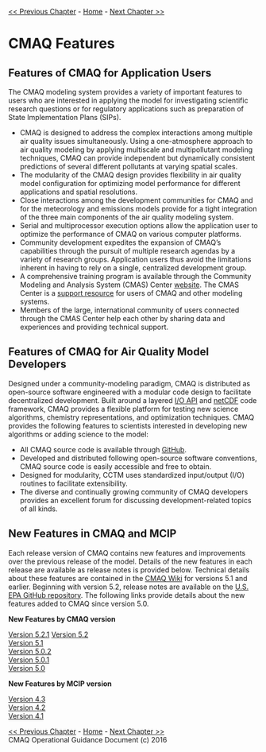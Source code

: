 
<!-- BEGIN COMMENT -->

[<< Previous Chapter](CMAQ_OGD_ch02_overview.md) - [Home](README.md) - [Next Chapter >>](CMAQ_OGD_ch04_science.md)<br>

<!-- END COMMENT -->

# CMAQ Features #

Features of CMAQ for Application Users
-------------------------------------------------

The CMAQ modeling system provides a variety of important features to users who are interested in applying the model for investigating scientific research questions or for regulatory applications such as preparation of State Implementation Plans (SIPs).

-   CMAQ is designed to address the complex interactions among multiple air quality issues simultaneously. Using a one-atmosphere approach to air quality modeling by applying multiscale and multipollutant modeling techniques, CMAQ can provide independent but dynamically consistent predictions of several different pollutants at varying spatial scales.
-   The modularity of the CMAQ design provides flexibility in air quality model configuration for optimizing model performance for different applications and spatial resolutions.
-   Close interactions among the development communities for CMAQ and for the meteorology and emissions models provide for a tight integration of the three main components of the air quality modeling system.
-   Serial and multiprocessor execution options allow the application user to optimize the performance of CMAQ on various computer platforms.
-   Community development expedites the expansion of CMAQ’s capabilities through the pursuit of multiple research agendas by a variety of research groups. Application users thus avoid the limitations inherent in having to rely on a single, centralized development group.
-   A comprehensive training program is available through the Community Modeling and Analysis System (CMAS) Center [website](http://www.cmascenter.org). The CMAS Center is a [support resource](CMAQ_OGD_ch13_support.md) for users of CMAQ and other modeling systems.
-   Members of the large, international community of users connected through the CMAS Center help each other by sharing data and experiences and providing technical support.

Features of CMAQ for Air Quality Model Developers
-------------------------------------------------

Designed under a community-modeling paradigm, CMAQ is distributed as open-source software engineered with a modular code design to facilitate decentralized development. Built around a layered [I/O API](https://www.cmascenter.org/ioapi) and [netCDF](http://www.unidata.ucar.edu/software/netcdf) code framework, CMAQ provides a flexible platform for testing new science algorithms, chemistry representations, and optimization techniques. CMAQ provides the following features to scientists interested in developing new algorithms or adding science to the model:

-   All CMAQ source code is available through [GitHub](https://github.com/USEPA/CMAQ).
-   Developed and distributed following open-source software conventions, CMAQ source code is easily accessible and free to obtain.
-   Designed for modularity, CCTM uses standardized input/output (I/O) routines to facilitate extensibility.
-   The diverse and continually growing community of CMAQ developers provides an excellent forum for discussing development-related topics of all kinds.

New Features in CMAQ and MCIP
--------------------------------

Each release version of CMAQ contains new features and improvements over the previous release of the model. Details of the new features in each release are available as release notes is provided below. Technical details about these features are contained in the [CMAQ Wiki](https://www.airqualitymodeling.org/index.php/CMAQ) for versions 5.1 and earlier.  Beginning with version 5.2, release notes are available on the [U.S. EPA GitHub repository](https://github.com/USEPA/CMAQ). The following links provide details about the new features added to CMAQ since version 5.0.

**New Features by CMAQ version**

[Version 5.2.1](https://github.com/USEPA/CMAQ/blob/5.2.1/CCTM/docs/Release_Notes/README.md)
[Version 5.2](https://github.com/USEPA/CMAQ/blob/5.2/CCTM/docs/Release_Notes/README.md)  
[Version 5.1](https://www.airqualitymodeling.org/index.php/CMAQ_version_5.1_November_2015_release_Technical_Documentation)  
[Version 5.0.2](https://www.airqualitymodeling.org/index.php/CMAQ_version_5.0.2_April_2014_release_Technical_Documentation)  
[Version 5.0.1](https://www.airqualitymodeling.org/index.php/CMAQ_version_5.0.1_July_2012_release_Technical_Documentation)  
[Version 5.0](https://www.airqualitymodeling.org/index.php/CMAQ_version_5.0_February_2012_release_Technical_Documentation)  

**New Features by MCIP version**

[Version 4.3](https://www.airqualitymodeling.org/index.php/MCIP_version_4.3_Release_Notes)  
[Version 4.2](https://www.airqualitymodeling.org/index.php/MCIP_version_4.2_Release_Notes)  
[Version 4.1](https://www.airqualitymodeling.org/index.php/MCIP_version_4.1_Release_Notes)  

<!-- BEGIN COMMENT -->

[<< Previous Chapter](CMAQ_OGD_ch02_overview.md) - [Home](README.md) - [Next Chapter >>](CMAQ_OGD_ch04_science.md)<br> 
CMAQ Operational Guidance Document (c) 2016<br>

<!-- END COMMENT -->
